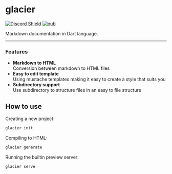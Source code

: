 # glacier

[![Discord Shield](https://discordapp.com/api/guilds/846136758470443069/widget.png?style=shield)](https://discord.gg/m3tNPpwmRg)
[![pub](https://img.shields.io/pub/v/glacier.svg)](https://pub.dartlang.org/packages/glacier)

Markdown documentation in Dart language.

<hr />

### Features

- **Markdown to HTML**<br>
  Conversion between markdown to HTML files
- **Easy to edit template**<br>
  Using mustache templates making it easy to create a style that suits you
- **Subdirectory support**<br>
  Use subdirectory to structure files in an easy to file structure

## How to use

Creating a new project:
```bash
glacier init
```

Compiling to HTML:
```bash
glacier generate
```

Running the builtin preview server:
```bash
glacier serve
```
